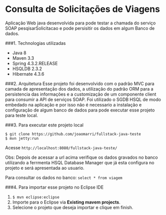 Consulta de Solicitações de Viagens
===============================
Aplicação Web java desenvolvida para pode testar a chamada do serviço SOAP pesqisarSolicitacao e pode persisitir os dados em algum Banco de dados.

###1. Technologias utilizadas
* Java 8
* Maven 3.3
* Spring 4.3.2.RELEASE
* HSQLDB 2.3.2
* Hibernate 4.3.6

###2. Arquitetura
Esse projeto foi desenvolvido com o padrão MVC para camada de apresentação dos dados, a utilização do padrão ORM para a persistencia das informações e a customização de um componente client para consumir a API de serviços SOAP.
Foi utilizado o SGDB HSQL de modo embedado na aplicação e por isso não é necessario a instalação e configuração de algum banco de dados para pode executar esse projeto para teste local. 

###3. Para executar este projeto local
```shell
$ git clone https://github.com/joaomarri/fullstack-java-teste
$ mvn jetty:run
```
Acesse ```http://localhost:8080/fullstack-java-teste/```

Obs: Depois de acessar a url acima verifique os dados gravados no banco utilizando a ferrmenta 
HSQL Database Manager que já esta configura no projeto e será apresentada ao usuario.

Para consultar os dados no banco: ```select * from viagem```

###4. Para importar esse projeto no Eclipse IDE
1. ```$ mvn eclipse:eclipse```
2. Importe para o Eclipse via **Existing mavem projects**.
3. Selecione o projeto que deseja importar e clique em finish.

